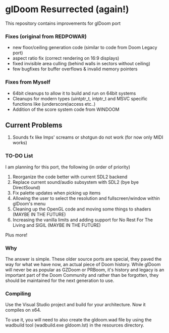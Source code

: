 # glDoom Resurrected (again!)
This repository contains improvements for glDoom port

### Fixes (original from REDPOWAR)
* new floor/ceiling generation code (similar to code from Doom Legacy port)
* aspect ratio fix (correct rendering on 16:9 displays)
* fixed invisible area culling (behind walls in sectors without ceiling)
* few bugfixes for buffer overflows & invalid memory pointers

### Fixes from Myself
* 64bit cleanups to allow it to build and run on 64bit systems
* Cleanups for modern types (uintptr_t, intptr_t and MSVC specific functions like (underscore)access etc..)
* Addition of the score system code from WINDOOM

## Current Problems
1. Sounds fx like Imps' screams or shotgun do not work (for now only MIDI works)

### TO-DO List
I am planning for this port, the following (in order of priority)

1. Reorganize the code better with current SDL2 backend
2. Replace current sound/audio subsystem with SDL2 (bye bye DirectSound)
3. Fix palette updates when picking up items
4. Allowing the user to select the resolution and fullscreen/window within glDoom's menu
5. Cleaning up the OpenGL code and moving some things to shaders (MAYBE IN THE FUTURE)
6. Increasing the vanilla limits and adding support for No Rest For The Living and SIGIL (MAYBE IN THE FUTURE)

Plus more!

### Why
The answer is simple. These older source ports are special, they paved the way for what we have now, an actual piece of Doom history. While glDoom will never be as popular as GZDoom or PRBoom, it's history and legacy is an important part of the Doom Community and rather than be forgotten, they should be maintained for the next generation to use.

### Compiling
Use the Visual Studio project and build for your architecture.
Now it compiles on x64.

To use it, you will need to also create the gldoom.wad file by using the wadbuild tool (wadbuild.exe gldoom.lst) in the resources directory.
